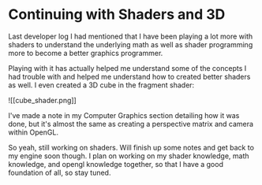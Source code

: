 # Continuing with Shaders and 3D

Last developer log I had mentioned that I have been playing a lot more with shaders to understand the underlying math as well as shader programming more to become a better graphics programmer. 

Playing with it has actually helped me understand some of the concepts I had trouble with and helped me understand how to created better shaders as well. I even created a 3D cube in the fragment shader:

![[cube_shader.png]]

I've made a note in my Computer Graphics section detailing how it was done, but it's almost the same as creating a perspective matrix and camera within OpenGL.

So yeah, still working on shaders. Will finish up some notes and get back to my engine soon though. I plan on working on my shader knowledge, math knowledge, and opengl knowledge together, so that I have a good foundation of all, so stay tuned.